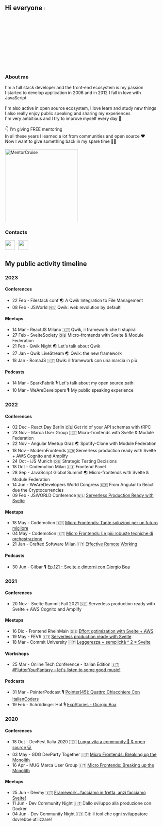 ## Hi everyone <img src="https://raw.githubusercontent.com/MartinHeinz/MartinHeinz/master/wave.gif" width="5%">

### About me

I'm a full stack developer and the front-end ecosystem is my passion<br>
I started to develop application in 2006 and in 2012 I fall in love with JavaScript<br><br>
I'm also active in open source ecosystem, I love learn and study new things<br>
I also really enjoy public speaking and sharing my experiences<br>
I'm very ambitious and I try to improve myself every day :rocket:<br><br>
👇 I'm giving FREE mentoring<br>
In all these years I learned a lot from communities and open source ❤️<br>
Now I want to give something back in my spare time 💪😊<br><br>
<a href="https://mentorcruise.com/mentor/giorgioboa/"> <img src="https://cdn.mentorcruise.com/img/banner/sky-sm.svg" width="240" alt="MentorCruise"> </a><br>

### Contacts

<p align="left"> 
<a href="https://twitter.com/giorgio_boa" target="_blank" rel="noreferrer"><img src="https://raw.githubusercontent.com/danielcranney/readme-generator/main/public/icons/socials/twitter.svg" width="32" height="32" /></a>
&nbsp; 
<a href="https://it.linkedin.com/in/giorgio-boa" target="_blank" rel="noreferrer"><img src="https://raw.githubusercontent.com/danielcranney/readme-generator/main/public/icons/socials/linkedin.svg" width="32" height="32" /></a>
</p>

<!--
###
 
![My GitHub](https://github-readme-stats.vercel.app/api?theme=dracula&username=gioboa&count_private=true&show_icons=true&custom_title=My+stats&include_all_commits=true)<br>
![Top Langs](https://github-readme-stats.vercel.app/api/top-langs/?theme=dracula&username=gioboa&hide=html,php,css&count_private=true&show_icons=true&layout=compact)
<br><br>
-->
## My public activity timeline

### 2023

#### Conferences

- 22 Feb - Filestack conf 🌏 A Qwik Integration to File Management
- 08 Feb - JSWorld 🇳🇱 Qwik: web revolution by default

#### Meetups

- 14 Mar - ReactJS Milano 🇮🇹 Qwik, il framework che ti stupirà
- 27 Feb - SvelteSociety 🇬🇧 Micro-frontends with Svelte & Module Federation
- 21 Feb - Qwik Night 🌏 Let's talk about Qwik
- 27 Jan - Qwik LiveStream 🌏 Qwik: the new framework
- 18 Jan - RomaJS 🇮🇹 Qwik: il framework con una marcia in più

#### Podcasts

- 14 Mar - SparkFabrik 🎙️ Let's talk about my open source path
- 10 Mar - WeAreDevelopers 🎙️ My public speaking experience

### 2022

#### Conferences

- 02 Dec - React Day Berlin 🇩🇪 Get rid of your API schemas with tRPC
- 23 Nov - Marca User Group 🇮🇹 Micro-frontends with Svelte & Module Federation
- 22 Nov - Angular Meetup Graz 🌏 Spotify-Clone with Module Federation
- 18 Nov - ModernFrontends 🇬🇧 Serverless production ready with Svelte + AWS Cognito and Amplify
- 24 Oct - iJS Munich 🇩🇪 Strategic Testing Decisions
- 18 Oct - Codemotion Milan 🇮🇹 Frontend Panel
- 28 Sep - JavaScript Global Summit 🌏 Micro-frontends with Svelte & Module Federation
- 14 Jun - WeAreDevelopers World Congress 🇩🇪 From Angular to React due the Cryptocurrencies
- 09 Feb - JSWORLD Conference 🇳🇱 [Serverless Production Ready with Svelte](https://youtu.be/i4lEouGQ2z8)

#### Meetups

- 18 May - Codemotion 🇮🇹 [Micro Frontends: Tante soluzioni per un futuro migliore](https://talks.codemotion.com/micro-frontends-tante-soluzioni-per-un-f)
- 04 May - Codemotion 🇮🇹 [Micro Frontends: Le più robuste tecniche di orchestrazione](https://talks.codemotion.com/microfronted-le-pi-robuste-tecniche-di-o)
- 21 Jan - Crafted Software Milan 🇮🇹 [Effective Remote Working](https://www.youtube.com/watch?v=JXtG0ePZpmY)

#### Podcasts

- 30 Jun - Gitbar 🎙️ [Ep.121 - Svelte e dintorni con Giorgio Boa](https://open.spotify.com/episode/7vRTQrhWyVzWSyfjvJO33J)

### 2021

#### Conferences

- 20 Nov - Svelte Summit Fall 2021 🇸🇪 Serverless production ready with Svelte + AWS Cognito and Amplify

#### Meetups

- 16 Dic - Frontend RheinMain 🇩🇪 [Effort optimization with Svelte + AWS](https://www.youtube.com/watch?v=j9absknhOmk)
- 19 May - FEVR 🇮🇹 [Serverless production ready with Svelte](https://www.youtube.com/watch?v=NE64tgpOpZM)
- 18 Mar - Commit University 🇮🇹 [Leggerezza + semplicità ^ 2 = Svelte](https://youtu.be/7CUSv5L9_Ik?t=1296)

#### Workshops

- 25 Mar - Online Tech Conference - Italian Edition 🇮🇹 [#FlutterYourFantasy - let's listen to some good music!](https://events.codemotion.com/conferences/online/2021/online-tech-conference-italian-edition-spring/workshops)

#### Podcasts

- 31 Mar - PointerPodcast 🎙️ [Pointer[45]: Quattro Chiacchiere Con ItalianCoders](https://open.spotify.com/episode/4w9OcdDihRBAiol6ZWYLQc)
- 19 Feb - Schrödinger Hat 🎙️ [ExpStories - Giorgio Boa](https://open.spotify.com/episode/0PBIUaWpJMrGEi9Jo9CrXl)

### 2020

#### Conferences

- 18 Oct - DevFest Italia 2020 🇮🇹 [Lunga vita a community 🥳 & open source 💻](https://www.youtube.com/watch?v=CcYJVAc9S80)
- 03 May - GDG DevParty Together 🇮🇹 [Micro Frontends: Breaking up the Monolith](https://youtu.be/NevD6AlZP6I?list=PLP7BVzStXmbBykvsvTfjE8U1DDd1JnoqA&t=17396)
- 16 Apr - MUG Marca User Group 🇮🇹 [Micro Frontends: Breaking up the Monolith](https://www.youtube.com/watch?v=iH3T4DvUIXU)

#### Meetups

- 25 Jun - Devmy 🇮🇹 [Framework...facciamo in fretta, anzi facciamo Svelte!](https://www.youtube.com/watch?v=VjcxPGMEhBo)
- 11 Jun - Dev Community Night 🇮🇹 Dallo sviluppo alla produzione con Docker
- 04 Jun - Dev Community Night 🇮🇹 Git: il tool che ogni sviluppatore dovrebbe utilizzare!

